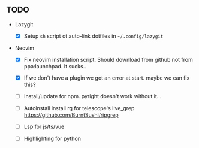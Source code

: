 ## TODO 

* Lazygit 
    - [x] Setup `sh` script ot auto-link dotfiles in `~/.config/lazygit`


* Neovim
    - [x] Fix neovim installation script. Should download from github not from ppa:launchpad. It sucks..
    - [x] If we don't have a plugin we got an error at start. maybe we can fix this?
    - [ ] Install/update for npm. pyright doesn't work without it...
    - [ ] Autoinstall install rg for telescope's live_grep
        https://github.com/BurntSushi/ripgrep

    - [ ] Lsp for js/ts/vue
    - [ ] Highlighting for python
